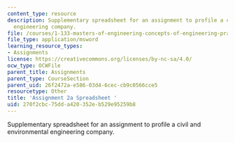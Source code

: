```yaml
---
content_type: resource
description: Supplementary spreadsheet for an assignment to profile a civil and environmental
  engineering company.
file: /courses/1-133-masters-of-engineering-concepts-of-engineering-practice-fall-2007/270f2cbc75dda420352eb529e95259b8_assign_2a.xls
file_type: application/msword
learning_resource_types:
- Assignments
license: https://creativecommons.org/licenses/by-nc-sa/4.0/
ocw_type: OCWFile
parent_title: Assignments
parent_type: CourseSection
parent_uid: 26f2472a-e586-03d4-6cec-cb9c0566cce5
resourcetype: Other
title: 'Assignment 2a Spreadsheet '
uid: 270f2cbc-75dd-a420-352e-b529e95259b8
---
```

Supplementary spreadsheet for an assignment to profile a civil and environmental engineering company.